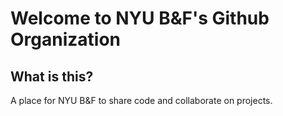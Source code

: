 # Welcome to NYU B&F's Github Organization

## What is this?

A place for NYU B&F to share code and collaborate on projects.
